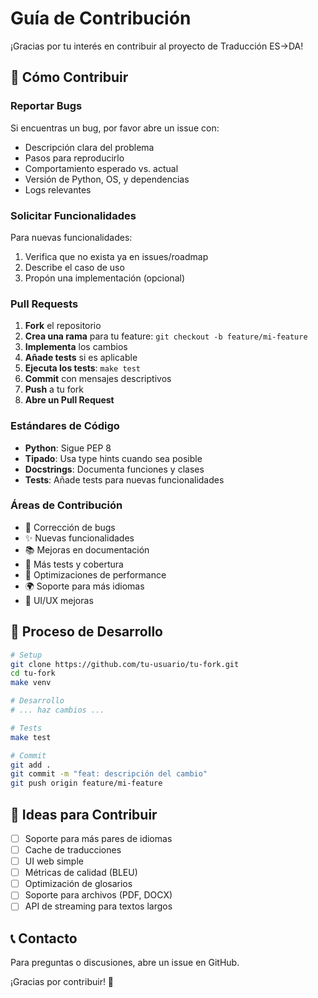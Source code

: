 # Guía de Contribución

¡Gracias por tu interés en contribuir al proyecto de Traducción ES→DA!

## 🚀 Cómo Contribuir

### Reportar Bugs

Si encuentras un bug, por favor abre un issue con:
- Descripción clara del problema
- Pasos para reproducirlo
- Comportamiento esperado vs. actual
- Versión de Python, OS, y dependencias
- Logs relevantes

### Solicitar Funcionalidades

Para nuevas funcionalidades:
1. Verifica que no exista ya en issues/roadmap
2. Describe el caso de uso
3. Propón una implementación (opcional)

### Pull Requests

1. **Fork** el repositorio
2. **Crea una rama** para tu feature: `git checkout -b feature/mi-feature`
3. **Implementa** los cambios
4. **Añade tests** si es aplicable
5. **Ejecuta los tests**: `make test`
6. **Commit** con mensajes descriptivos
7. **Push** a tu fork
8. **Abre un Pull Request**

### Estándares de Código

- **Python**: Sigue PEP 8
- **Tipado**: Usa type hints cuando sea posible
- **Docstrings**: Documenta funciones y clases
- **Tests**: Añade tests para nuevas funcionalidades

### Áreas de Contribución

- 🐛 Corrección de bugs
- ✨ Nuevas funcionalidades
- 📚 Mejoras en documentación
- 🧪 Más tests y cobertura
- 🚀 Optimizaciones de performance
- 🌍 Soporte para más idiomas
- 🎨 UI/UX mejoras

## 📝 Proceso de Desarrollo

```bash
# Setup
git clone https://github.com/tu-usuario/tu-fork.git
cd tu-fork
make venv

# Desarrollo
# ... haz cambios ...

# Tests
make test

# Commit
git add .
git commit -m "feat: descripción del cambio"
git push origin feature/mi-feature
```

## 🎯 Ideas para Contribuir

- [ ] Soporte para más pares de idiomas
- [ ] Cache de traducciones
- [ ] UI web simple
- [ ] Métricas de calidad (BLEU)
- [ ] Optimización de glosarios
- [ ] Soporte para archivos (PDF, DOCX)
- [ ] API de streaming para textos largos

## 📞 Contacto

Para preguntas o discusiones, abre un issue en GitHub.

¡Gracias por contribuir! 🙏

